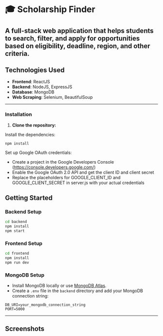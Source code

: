 # 🎓 Scholarship Finder

A full-stack web application that helps students to search, filter, and apply for opportunities based on eligibility, deadline, region, and other criteria.
---


## Technologies Used
- **Frontend**: ReactJS
- **Backend**: NodeJS, ExpressJS
- **Database**: MongoDB
- **Web Scraping**: Selenium, BeautifulSoup
---


### Installation

1. **Clone the repository:**
 
Install the dependencies:
```
npm install
```

Set up Google OAuth credentials:
- Create a project in the Google Developers Console (https://console.developers.google.com/)
- Enable the Google OAuth 2.0 API and get the client ID and client secret
- Replace the placeholders for GOOGLE_CLIENT_ID and GOOGLE_CLIENT_SECRET in server.js with your actual credentials

##  Getting Started

### Backend Setup
```bash
cd backend
npm install
npm start
```

### Frontend Setup
```bash
cd frontend
npm install
npm run dev
```

### MongoDB Setup
- Install MongoDB locally or use [MongoDB Atlas](https://www.mongodb.com/atlas).
- Create a `.env` file in the `backend` directory and add your MongoDB connection string:
```env
DB_URI=your_mongodb_connection_string
PORT=5000
```

---

## Screenshots

